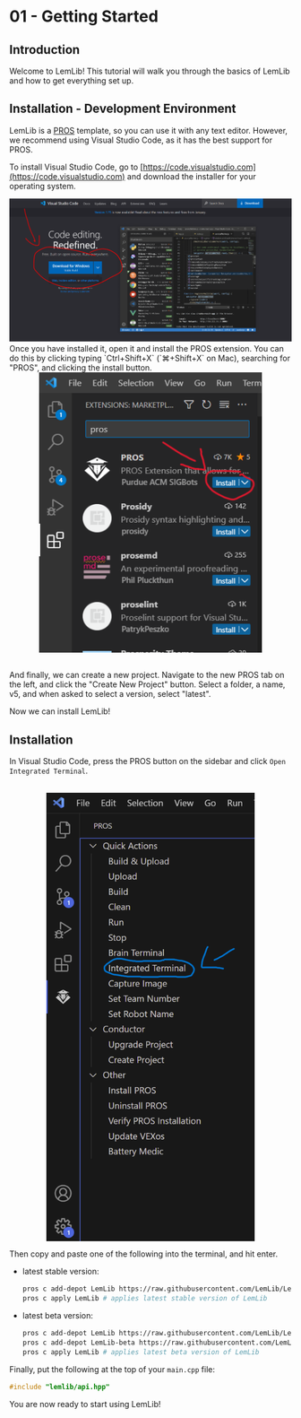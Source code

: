 # 01 - Getting Started

## Introduction

Welcome to LemLib! This tutorial will walk you through the basics of LemLib and how to get everything set up.

## Installation - Development Environment

LemLib is a [PROS](https://pros.cs.purdue.edu) template, so you can use it with any text editor. However, we recommend using Visual Studio Code, as it has the best support for PROS.

To install Visual Studio Code, go to [https://code.visualstudio.com](https://code.visualstudio.com) and download the installer for your operating system.

<img src="./assets/1_getting_started/download-visual-studio-code.png"  width="800">

<br>
Once you have installed it, open it and install the PROS extension. You can do this by clicking typing `Ctrl+Shift+X` (`⌘+Shift+X` on Mac), searching for "PROS", and clicking the install button.
<br>
<img src="./assets/1_getting_started/install-pros.png" height=500 style="display: block;margin-left: auto;margin-right: auto;">
<br>

And finally, we can create a new project. Navigate to the new PROS tab on the left, and click the "Create New Project" button. Select a folder, a name, v5, and when asked to select a version, select "latest".

Now we can install LemLib!
<br>

## Installation

In Visual Studio Code, press the PROS button on the sidebar and click `Open Integrated Terminal`.

<br>
<img src="./assets/1_getting_started/integrated_terminal.png" height=800 style="display: block;margin-left: auto;margin-right: auto;">

Then copy and paste one of the following into the terminal, and hit enter.
- latest stable version:
  ```bash
  pros c add-depot LemLib https://raw.githubusercontent.com/LemLib/LemLib/depot/stable.json # adds LemLib's stable depot
  pros c apply LemLib # applies latest stable version of LemLib
  ```
- latest beta version:
  ```bash
  pros c add-depot LemLib https://raw.githubusercontent.com/LemLib/LemLib/depot/stable.json # adds LemLib's stable depot
  pros c add-depot LemLib-beta https://raw.githubusercontent.com/LemLib/LemLib/depot/beta.json # adds LemLib's beta depot
  pros c apply LemLib # applies latest beta version of LemLib
  ```
Finally, put the following at the top of your `main.cpp` file:
```cpp
#include "lemlib/api.hpp"
```

You are now ready to start using LemLib!

